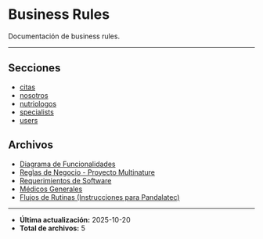 # Business Rules

Documentación de business rules.

---

## Secciones

- [citas](./citas/00_README.md)
- [nosotros](./nosotros/00_README.md)
- [nutriologos](./nutriologos/00_README.md)
- [specialists](./specialists/00_README.md)
- [users](./users/00_README.md)

## Archivos

- [Diagrama de Funcionalidades](./funcionalidades-multinature.png)
- [Reglas de Negocio - Proyecto Multinature](./reglas-de-negocio.md)
- [Requerimientos de Software](https://docs.google.com/document/d/1RmOMpKeZ9XW2bLhkbv60YhoURoQoVh6NG7p35GC2HfY/edit?tab=t.0#heading=h.ch0ua7wmgt2e)
- [Médicos Generales](./medicosGenerales.md)
- [Flujos de Rutinas (Instrucciones para Pandalatec)](./routines.md)

---

- **Última actualización:** 2025-10-20  
- **Total de archivos:** 5
